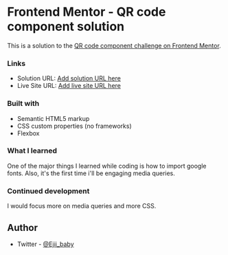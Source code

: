 # Frontend Mentor - QR code component solution

This is a solution to the [QR code component challenge on Frontend Mentor](https://www.frontendmentor.io/challenges/qr-code-component-iux_sIO_H). 

### Links

- Solution URL: [Add solution URL here](https://your-solution-url.com)
- Live Site URL: [Add live site URL here](https://your-live-site-url.com)


### Built with
- Semantic HTML5 markup
- CSS custom properties (no frameworks)
- Flexbox


### What I learned
One of the major things I learned while coding is how to import google fonts. Also, it's the first time i'll be engaging media queries.


### Continued development
I would focus more on media queries and more CSS.


## Author
- Twitter - [@Ejii_baby](https://www.twitter.com/Ejii_baby)
